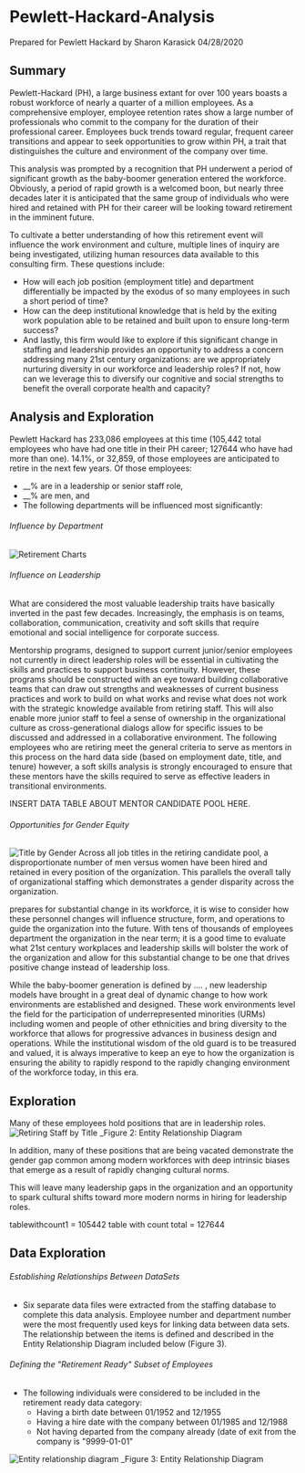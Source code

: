 # Pewlett-Hackard-Analysis
Prepared for Pewlett Hackard
by Sharon Karasick
04/28/2020

## Summary
Pewlett-Hackard (PH), a large business extant for over 100 years boasts a robust workforce of nearly a quarter of a million employees.  As a comprehensive employer, employee retention rates show a large number of professionals who commit to the company for the duration of their professional career.  Employees buck trends toward regular, frequent career transitions and appear to seek opportunities to grow within PH, a trait that distinguishes the culture and environment of the company over time. 

This analysis was prompted by a recognition that PH underwent a period of significant growth as the baby-boomer generation entered the workforce.  Obviously, a period of rapid growth is a welcomed boon, but nearly three decades later it is anticipated that the same group of individuals who were hired and retained with PH for their career will be looking toward retirement in the imminent future. 

To cultivate a better understanding of how this retirement event will influence the work environment and culture, multiple lines of inquiry are being investigated, utilizing human resources data available to this consulting firm.  These questions include: 

* How will each job position (employment title) and department differentially be impacted by the exodus of so many employees in such a short period of time?
* How can the deep institutional knowledge that is held by the exiting work population able to be retained and built upon to ensure long-term success?
* And lastly, this firm would like to explore if this significant change in staffing and leadership provides an opportunity to address a concern addressing many 21st century organizations: are we appropriately nurturing diversity in our workforce and leadership roles?  If not, how can we leverage this to diversify our cognitive and social strengths to benefit the overall corporate health and capacity?

## Analysis and Exploration

Pewlett Hackard has 233,086 employees at this time (105,442 total employees who have had one title in their PH career; 127644 who have had more than one).  14.1%, or 32,859, of those employees are anticipated to retire in the next few years.  Of those employees:  
* __% are in a leadership or senior staff role, 
* __% are men, and 
* The following departments will be influenced most significantly: 


###### Influence by Department

![Retirement Charts](RetirementCharts.png)

###### Influence on Leadership
What are considered the most valuable leadership traits have basically inverted in the past few decades.  Increasingly, the emphasis is on teams, collaboration, communication, creativity and soft skills that require emotional and social intelligence for corporate success.  

Mentorship programs, designed to support current junior/senior employees not currently in direct leadership roles will be essential in cultivating the skills and practices to support business continuity.  However, these programs should be constructed with an eye toward building collaborative teams that can draw out strengths and weaknesses of current business practices and work to build on what works and revise what does not work with the strategic knowledge available from retiring staff. This will also enable more junior staff to feel a sense of ownership in the organizational culture as cross-generational dialogs allow for specific issues to be discussed and addressed in a collaborative environment.  The following employees who are retiring meet the general criteria to serve as mentors in this process on the hard data side (based on employment date, title, and tenure) however, a soft skills analysis is strongly encouraged to ensure that these mentors have the skills required to serve as effective leaders in transitional environments. 

INSERT DATA TABLE ABOUT MENTOR CANDIDATE POOL HERE.






###### Opportunities for Gender Equity

![Title by Gender](TitlebyGender2.png)
Across all job titles in the retiring candidate pool, a disproportionate number of men versus women have been hired and retained in every position of the organization. This parallels the overall tally of organizational staffing which demonstrates a gender disparity across the organization.  



prepares for substantial change in its workforce, it is wise to consider how these personnel changes will influence structure, form, and operations to guide the organization into the future.  With tens of thousands of employees department the organization in the near term; it is a good time to evaluate what 21st century workplaces and leadership skills will bolster the work of the organization and allow for this substantial change to be one that drives positive change instead of leadership loss.  

While the baby-boomer generation is defined by .... , new leadership models have brought in a great deal of dynamic change to how work environments are established and designed.  These work environments level the field for the participation of underrepresented minorities (URMs) including women and people of other ethnicities and bring diversity to the workforce that allows for progressive advances in business design and operations.  While the institutional wisdom of the old guard is to be treasured and valued, it is always imperative to keep an eye to how the organization is ensuring the ability to rapidly respond to the rapidly changing environment of the workforce today, in this era.

## Exploration



Many of these employees hold positions that are in leadership roles.
![Retiring Staff by Title](RetiringStaffCountByTitle2.png)
_Figure 2: Entity Relationship Diagram

<p>In addition, many of these positions that are being vacated demonstrate the gender gap common among modern workforces with deep intrinsic biases that emerge as a result of rapidly changing cultural norms. 



This will leave many leadership gaps in the organization and an opportunity to spark cultural shifts toward more modern norms in hiring for leadership roles. 


tablewithcount1 = 105442
table with count total = 127644


## Data Exploration
###### Establishing Relationships Between DataSets
* Six separate data files were extracted from the staffing database to complete this data analysis.  Employee number and department number were the most frequently used keys for linking data between data sets.  The relationship between the items is defined and described in the Entity Relationship Diagram included below (Figure 3).

###### Defining the "Retirement Ready" Subset of Employees
* The following individuals were considered to be included in the retirement ready data category: 
  * Having a birth date between 01/1952 and 12/1955
  * Having a hire date with the company between 01/1985 and 12/1988
  * Not having departed from the company already (date of exit from the company is "9999-01-01"

![Entity relationship diagram](EmployeeDB2.png)
_Figure 3: Entity Relationship Diagram
